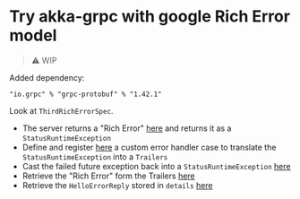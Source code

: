# Try akka-grpc with google Rich Error model

> :warning: WIP

Added dependency:

```
"io.grpc" % "grpc-protobuf" % "1.42.1"
```

Look at `ThirdRichErrorSpec`.

- The server returns a "Rich Error" [here](https://github.com/sebastian-alfers/akka-grpc-rich-error/blob/master/src/main/scala/com/example/helloworld/GreeterServiceImpl.scala#L33-L42) and returns it as a `StatusRuntimeException`
- Define and register [here](https://github.com/sebastian-alfers/akka-grpc-rich-error/blob/master/src/test/scala/com/example/helloworld/ThirdRichErrorSpec.scala#L47-L50) a custom error handler case to translate the `StatusRuntimeException` into a `Trailers`
- Cast the failed future exception back into a `StatusRuntimeException` [here](https://github.com/sebastian-alfers/akka-grpc-rich-error/blob/master/src/test/scala/com/example/helloworld/ThirdRichErrorSpec.scala#L74-L78)
- Retrieve the "Rich Error" form the Trailers [here](https://github.com/sebastian-alfers/akka-grpc-rich-error/blob/master/src/test/scala/com/example/helloworld/ThirdRichErrorSpec.scala#L80)
- Retrieve the `HelloErrorReply` stored in `details` [here](https://github.com/sebastian-alfers/akka-grpc-rich-error/blob/master/src/test/scala/com/example/helloworld/ThirdRichErrorSpec.scala#L82-L84)